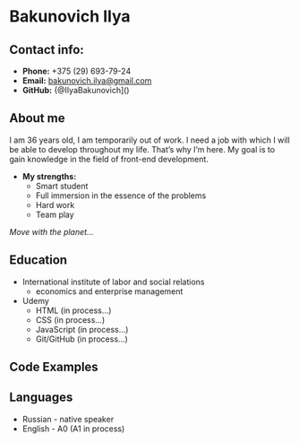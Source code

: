 # Bakunovich Ilya

## Contact info:

* **Phone:** +375 (29) 693-79-24
* **Email:** [bakunovich.ilya@gmail.com](bakunovich.ilya@gmail.com)
* **GitHub:** {@IlyaBakunovich]()

## About me

I am 36 years old, I am temporarily out of work. I need a job with which I will be able to develop throughout my life. That’s why I’m here. My goal is to gain knowledge in the field of front-end development.

* **My strengths:**
  - Smart student
  - Full immersion in the essence of the problems
  - Hard work
  - Team play

*Move with the planet...*

## Education

* International institute of labor and social relations
  - economics and enterprise management
* Udemy
  - HTML (in process…)
  - CSS (in process…)
  - JavaScript (in process…)
  - Git/GitHub (in process…)

## Code Examples



## Languages

* Russian - native speaker
* English - A0 (A1 in process)
